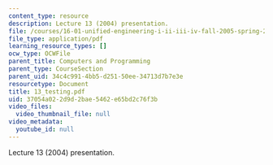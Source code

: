 ```yaml
---
content_type: resource
description: Lecture 13 (2004) presentation.
file: /courses/16-01-unified-engineering-i-ii-iii-iv-fall-2005-spring-2006/37054a022d9d2bae5462e65bd2c76f3b_13_testing.pdf
file_type: application/pdf
learning_resource_types: []
ocw_type: OCWFile
parent_title: Computers and Programming
parent_type: CourseSection
parent_uid: 34c4c991-4bb5-d251-50ee-34713d7b7e3e
resourcetype: Document
title: 13_testing.pdf
uid: 37054a02-2d9d-2bae-5462-e65bd2c76f3b
video_files:
  video_thumbnail_file: null
video_metadata:
  youtube_id: null
---
```

Lecture 13 (2004) presentation.